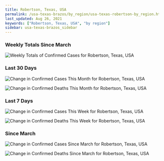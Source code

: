 ```yaml
---
title: Robertson, Texas, USA
permalink: /usa-texas-brazos/by_region/usa-texas-robertson-by_region.html
last_updated: Aug 26, 2021
keywords: ["Robertson, Texas, USA", "by region"]
sidebar: usa-texas-brazos_sidebar
---
```


<h3>Weekly Totals Since March</h3>

![Weekly Totals of Confirmed Cases for Robertson, Texas, USA](/covid_tracker/images/graphs/usa-texas-robertson-weekly_totals_graph.png)

<h3>Last 30 Days</h3>

![Change in Confirmed Cases This Month for Robertson, Texas, USA](/covid_tracker/images/graphs/usa-texas-robertson-delta_confirmed-30_days_graph.png)

![Change in Confirmed Deaths This Month for Robertson, Texas, USA](/covid_tracker/images/graphs/usa-texas-robertson-delta_deaths-30_days_graph.png)

<h3>Last 7 Days</h3>

![Change in Confirmed Cases This Week for Robertson, Texas, USA](/covid_tracker/images/graphs/usa-texas-robertson-delta_confirmed-7_days_graph.png)

![Change in Confirmed Deaths This Week for Robertson, Texas, USA](/covid_tracker/images/graphs/usa-texas-robertson-delta_deaths-7_days_graph.png)

<h3>Since March</h3>

![Change in Confirmed Cases Since March for Robertson, Texas, USA](/covid_tracker/images/graphs/usa-texas-robertson-delta_confirmed-since_march_graph.png)

![Change in Confirmed Deaths Since March for Robertson, Texas, USA](/covid_tracker/images/graphs/usa-texas-robertson-delta_deaths-since_march_graph.png)
